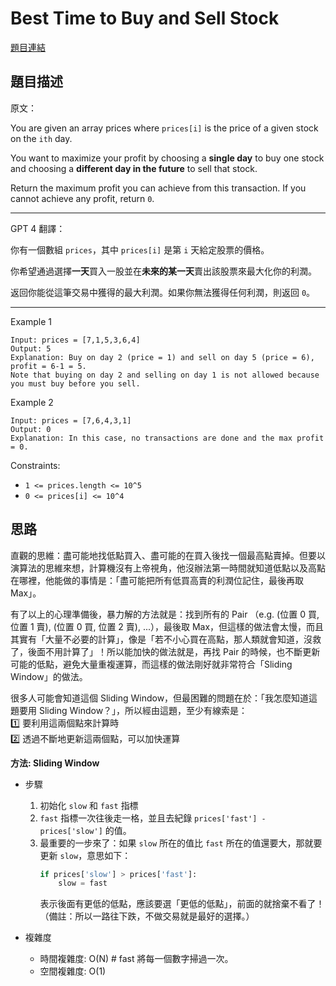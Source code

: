 # Best Time to Buy and Sell Stock  
[題目連結](https://leetcode.com/problems/best-time-to-buy-and-sell-stock/)

## 題目描述
原文：

You are given an array prices where `prices[i]` is the price of a given stock on the `ith` day.

You want to maximize your profit by choosing a **single day** to buy one stock and choosing a **different day in the future** to sell that stock.

Return the maximum profit you can achieve from this transaction. If you cannot achieve any profit, return `0`.

----

GPT 4 翻譯：

你有一個數組 `prices`，其中 `prices[i]` 是第 `i` 天給定股票的價格。

你希望通過選擇**一天**買入一股並在**未來的某一天**賣出該股票來最大化你的利潤。

返回你能從這筆交易中獲得的最大利潤。如果你無法獲得任何利潤，則返回 `0`。

----

Example 1
```
Input: prices = [7,1,5,3,6,4]
Output: 5
Explanation: Buy on day 2 (price = 1) and sell on day 5 (price = 6), profit = 6-1 = 5.
Note that buying on day 2 and selling on day 1 is not allowed because you must buy before you sell.
```

Example 2
```
Input: prices = [7,6,4,3,1]
Output: 0
Explanation: In this case, no transactions are done and the max profit = 0.
```

Constraints:

* `1 <= prices.length <= 10^5`
* `0 <= prices[i] <= 10^4`

## 思路

直觀的思維：盡可能地找低點買入、盡可能的在買入後找一個最高點賣掉。但要以演算法的思維來想，計算機沒有上帝視角，他沒辦法第一時間就知道低點以及高點在哪裡，他能做的事情是：「盡可能把所有低買高賣的利潤位記住，最後再取 Max」。

有了以上的心理準備後，暴力解的方法就是：找到所有的 Pair （e.g. (位置 0 買, 位置 1 賣), (位置 0 買, 位置 2 賣), ...），最後取 Max，但這樣的做法會太慢，而且其實有「大量不必要的計算」，像是「若不小心買在高點，那人類就會知道，沒救了，後面不用計算了」！所以能加快的做法就是，再找 Pair 的時候，也不斷更新可能的低點，避免大量重複運算，而這樣的做法剛好就非常符合「Sliding Window」的做法。

很多人可能會知道這個 Sliding Window，但最困難的問題在於：「我怎麼知道這題要用 Sliding Window？」，所以經由這題，至少有線索是：    
1️⃣ 要利用這兩個點來計算時  
2️⃣ 透過不斷地更新這兩個點，可以加快運算  

**方法: Sliding Window**

* 步驟
    1. 初始化 `slow` 和 `fast` 指標
    2. `fast` 指標一次往後走一格，並且去紀錄 `prices['fast'] - prices['slow']` 的值。
    3. 最重要的一步來了：如果 `slow` 所在的值比 `fast` 所在的值還要大，那就要更新 `slow`，意思如下：
        ```python
        if prices['slow'] > prices['fast']:
            slow = fast
        ```
        表示後面有更低的低點，應該要選「更低的低點」，前面的就捨棄不看了！（備註：所以一路往下跌，不做交易就是最好的選擇。）

* 複雜度
    * 時間複雜度: O(N) # fast 將每一個數字掃過一次。
    * 空間複雜度: O(1)

